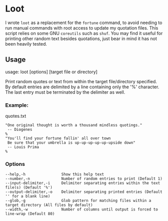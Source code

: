 
Loot
====

I wrote `loot` as a replacement for the `fortune` command, to avoid needing
to run manual commands with root access to update my quotation files.
This script relies on some GNU `coreutils` such as `shuf`. You may find it
useful for printing other random text besides quotations, just bear in mind
it has not been heavily tested.

Usage
-----

usage: loot [options] [target file or directory]

Print random quotes or text from within the target file/directory specified.
By default entries are delimited by a line containing only the '%' character.
The last entry must be terminated by the delimiter as well.

### Example:

quotes.txt

```
"One original thought is worth a thousand mindless quotings."
 -- Diogenes
%
"You'll find your fortune fallin' all over town
 Be sure that your umbrella is up-up-up-up-up-upside down"
 -- Louis Prima
%
```


### Options

```
--help,-h                Show this help text
--number,-n              Number of random entries to print (Default 1)
--input-delimiter,-i     Delimiter separating entries within the text file(s) (Default '%')
--output-delimiter,-o    Delimiter separating printed entries (Default '' for a blank line)
--glob,-g                Glob pattern for matching files within a target directory (All files by default)
--width,-w               Number of columns until output is forced to line-wrap (Default 80)
```


